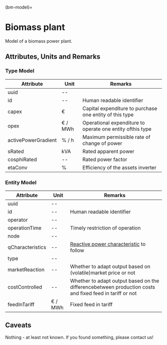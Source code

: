 (bm-model)=

# Biomass plant

Model of a biomass power plant.

## Attributes, Units and Remarks

### Type Model

| Attribute           | Unit    | Remarks                                                   |
| ------------------- | ------- | --------------------------------------------------------- |
| uuid                | --      |                                                           |
| id                  | --      | Human readable identifier                                 |
| capex               | €       | Capital expenditure to purchase one entity of this type   |
| opex                | € / MWh | Operational expenditure to operate one entity ofthis type |
| activePowerGradient | % / h   | Maximum permissible rate of change of power               |
| sRated              | kVA     | Rated apparent power                                      |
| cosphiRated         | --      | Rated power factor                                        |
| etaConv             | %       | Efficiency of the assets inverter                         |

### Entity Model

| Attribute        | Unit    | Remarks                                                                                                 |
| ---------------- | ------- |---------------------------------------------------------------------------------------------------------|
| uuid             | --      |                                                                                                         |
| id               | --      | Human readable identifier                                                                               |
| operator         | --      |                                                                                                         |
| operationTime    | --      | Timely restriction of operation                                                                         |
| node             | --      |                                                                                                         |
| qCharacteristics | --      | [Reactive power characteristic](general.md#reactive-power-characteristics) to follow                    |
| type             | --      |                                                                                                         |
| marketReaction   | --      | Whether to adapt output based on (volatile)market price or not                                          |
| costControlled   | --      | Whether to adapt output based on the differencebetween production costs and fixed feed in tariff or not |
| feedInTariff     | € / MWh | Fixed feed in tariff                                                                                    |

## Caveats

Nothing - at least not known.
If you found something, please contact us!

